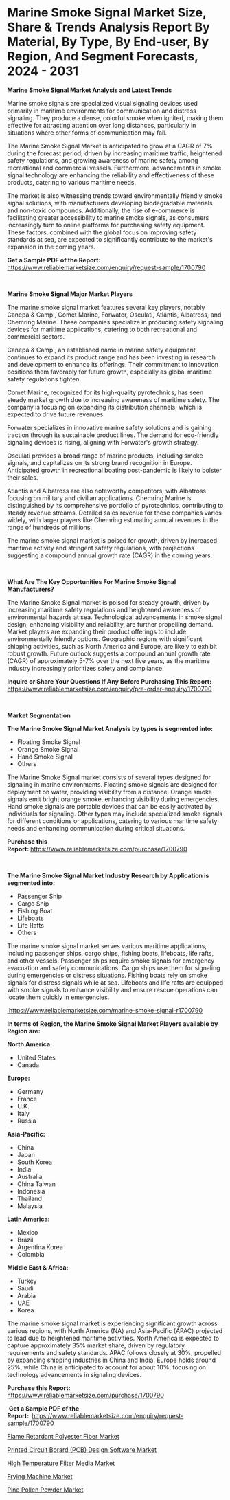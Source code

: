 <p><h1>Marine Smoke Signal Market Size, Share & Trends Analysis Report By Material, By Type, By End-user, By Region, And Segment Forecasts, 2024 - 2031</h1></p><p><strong>Marine Smoke Signal Market Analysis and Latest Trends</strong></p>
<p><p>Marine smoke signals are specialized visual signaling devices used primarily in maritime environments for communication and distress signaling. They produce a dense, colorful smoke when ignited, making them effective for attracting attention over long distances, particularly in situations where other forms of communication may fail. </p><p>The Marine Smoke Signal Market is anticipated to grow at a CAGR of 7% during the forecast period, driven by increasing maritime traffic, heightened safety regulations, and growing awareness of marine safety among recreational and commercial vessels. Furthermore, advancements in smoke signal technology are enhancing the reliability and effectiveness of these products, catering to various maritime needs. </p><p>The market is also witnessing trends toward environmentally friendly smoke signal solutions, with manufacturers developing biodegradable materials and non-toxic compounds. Additionally, the rise of e-commerce is facilitating greater accessibility to marine smoke signals, as consumers increasingly turn to online platforms for purchasing safety equipment. These factors, combined with the global focus on improving safety standards at sea, are expected to significantly contribute to the market's expansion in the coming years.</p></p>
<p><strong>Get a Sample PDF of the Report:&nbsp;</strong> <a href="https://www.reliablemarketsize.com/enquiry/request-sample/1700790?utm_campaign=1105&utm_medium=2&utm_source=Github&utm_content=ia&utm_term=21102024&utm_id=marine-smoke-signal">https://www.reliablemarketsize.com/enquiry/request-sample/1700790</a></p>
<p>&nbsp;</p>
<p><strong>Marine Smoke Signal Major Market Players</strong></p>
<p><p>The marine smoke signal market features several key players, notably Canepa & Campi, Comet Marine, Forwater, Osculati, Atlantis, Albatross, and Chemring Marine. These companies specialize in producing safety signaling devices for maritime applications, catering to both recreational and commercial sectors.</p><p>Canepa & Campi, an established name in marine safety equipment, continues to expand its product range and has been investing in research and development to enhance its offerings. Their commitment to innovation positions them favorably for future growth, especially as global maritime safety regulations tighten.</p><p>Comet Marine, recognized for its high-quality pyrotechnics, has seen steady market growth due to increasing awareness of maritime safety. The company is focusing on expanding its distribution channels, which is expected to drive future revenues.</p><p>Forwater specializes in innovative marine safety solutions and is gaining traction through its sustainable product lines. The demand for eco-friendly signaling devices is rising, aligning with Forwater's growth strategy.</p><p>Osculati provides a broad range of marine products, including smoke signals, and capitalizes on its strong brand recognition in Europe. Anticipated growth in recreational boating post-pandemic is likely to bolster their sales.</p><p>Atlantis and Albatross are also noteworthy competitors, with Albatross focusing on military and civilian applications. Chemring Marine is distinguished by its comprehensive portfolio of pyrotechnics, contributing to steady revenue streams. Detailed sales revenue for these companies varies widely, with larger players like Chemring estimating annual revenues in the range of hundreds of millions.</p><p>The marine smoke signal market is poised for growth, driven by increased maritime activity and stringent safety regulations, with projections suggesting a compound annual growth rate (CAGR) in the coming years.</p></p>
<p>&nbsp;</p>
<p><strong>What Are The Key Opportunities For Marine Smoke Signal Manufacturers?</strong></p>
<p><p>The Marine Smoke Signal market is poised for steady growth, driven by increasing maritime safety regulations and heightened awareness of environmental hazards at sea. Technological advancements in smoke signal design, enhancing visibility and reliability, are further propelling demand. Market players are expanding their product offerings to include environmentally friendly options. Geographic regions with significant shipping activities, such as North America and Europe, are likely to exhibit robust growth. Future outlook suggests a compound annual growth rate (CAGR) of approximately 5-7% over the next five years, as the maritime industry increasingly prioritizes safety and compliance.</p></p>
<p><strong>Inquire or Share Your Questions If Any Before Purchasing This Report:</strong> <a href="https://www.reliablemarketsize.com/enquiry/pre-order-enquiry/1700790?utm_campaign=1105&utm_medium=2&utm_source=Github&utm_content=ia&utm_term=21102024&utm_id=marine-smoke-signal">https://www.reliablemarketsize.com/enquiry/pre-order-enquiry/1700790</a></p>
<p>&nbsp;</p>
<p><strong>Market Segmentation</strong></p>
<p><strong>The Marine Smoke Signal Market Analysis by types is segmented into:</strong></p>
<p><ul><li>Floating Smoke Signal</li><li>Orange Smoke Signal</li><li>Hand Smoke Signal</li><li>Others</li></ul></p>
<p><p>The Marine Smoke Signal market consists of several types designed for signaling in marine environments. Floating smoke signals are designed for deployment on water, providing visibility from a distance. Orange smoke signals emit bright orange smoke, enhancing visibility during emergencies. Hand smoke signals are portable devices that can be easily activated by individuals for signaling. Other types may include specialized smoke signals for different conditions or applications, catering to various maritime safety needs and enhancing communication during critical situations.</p></p>
<p><strong>Purchase this Report:&nbsp;</strong><a href="https://www.reliablemarketsize.com/purchase/1700790?utm_campaign=1105&utm_medium=2&utm_source=Github&utm_content=ia&utm_term=21102024&utm_id=marine-smoke-signal">https://www.reliablemarketsize.com/purchase/1700790</a></p>
<p>&nbsp;</p>
<p><strong>The Marine Smoke Signal Market Industry Research by Application is segmented into:</strong></p>
<p><ul><li>Passenger Ship</li><li>Cargo Ship</li><li>Fishing Boat</li><li>Lifeboats</li><li>Life Rafts</li><li>Others</li></ul></p>
<p><p>The marine smoke signal market serves various maritime applications, including passenger ships, cargo ships, fishing boats, lifeboats, life rafts, and other vessels. Passenger ships require smoke signals for emergency evacuation and safety communications. Cargo ships use them for signaling during emergencies or distress situations. Fishing boats rely on smoke signals for distress signals while at sea. Lifeboats and life rafts are equipped with smoke signals to enhance visibility and ensure rescue operations can locate them quickly in emergencies.</p></p>
<p><a href="https://www.reliablemarketsize.com/marine-smoke-signal-r1700790?utm_campaign=1105&utm_medium=2&utm_source=Github&utm_content=ia&utm_term=21102024&utm_id=marine-smoke-signal">&nbsp;https://www.reliablemarketsize.com/marine-smoke-signal-r1700790</a></p>
<p><strong>In terms of Region, the Marine Smoke Signal Market Players available by Region are:</strong></p>
<p>
    <p> <strong> North America: </strong>
        <ul>
            <li>United States</li>
            <li>Canada</li>
        </ul>
        </p> 
    <p> <strong> Europe: </strong>
        <ul>
            <li>Germany</li>
            <li>France</li>
            <li>U.K.</li>
            <li>Italy</li>
            <li>Russia</li>
        </ul>
        </p> 
    <p> <strong> Asia-Pacific: </strong>
        <ul>
            <li>China</li>
            <li>Japan</li>
            <li>South Korea</li>
            <li>India</li>
            <li>Australia</li>
            <li>China Taiwan</li>
            <li>Indonesia</li>
            <li>Thailand</li>
            <li>Malaysia</li>
        </ul>
        </p> 
    <p> <strong> Latin America: </strong>
        <ul>
            <li>Mexico</li>
            <li>Brazil</li>
            <li>Argentina Korea</li>
            <li>Colombia</li>
        </ul>
        </p> 
    <p> <strong> Middle East & Africa: </strong>
        <ul>
            <li>Turkey</li>
            <li>Saudi</li>
            <li>Arabia</li>
            <li>UAE</li>
            <li>Korea</li>
        </ul>
    </p>
    </p>
<p><p>The marine smoke signal market is experiencing significant growth across various regions, with North America (NA) and Asia-Pacific (APAC) projected to lead due to heightened maritime activities. North America is expected to capture approximately 35% market share, driven by regulatory requirements and safety standards. APAC follows closely at 30%, propelled by expanding shipping industries in China and India. Europe holds around 25%, while China is anticipated to account for about 10%, focusing on technology advancements in signaling devices.</p></p>
<p><strong>Purchase this Report: </strong><a href="https://www.reliablemarketsize.com/purchase/1700790?utm_campaign=1105&utm_medium=2&utm_source=Github&utm_content=ia&utm_term=21102024&utm_id=marine-smoke-signal">https://www.reliablemarketsize.com/purchase/1700790</a></p>
<p>&nbsp;<strong>Get a Sample PDF of the Report:&nbsp;&nbsp;</strong><a href="https://www.reliablemarketsize.com/enquiry/request-sample/1700790?utm_campaign=1105&utm_medium=2&utm_source=Github&utm_content=ia&utm_term=21102024&utm_id=marine-smoke-signal">https://www.reliablemarketsize.com/enquiry/request-sample/1700790</a></p>
<p><strong></strong></p>
<p><p><a href="https://www.linkedin.com/pulse/flame-retardant-polyester-fiber-market-research-report-2024-xlzde?utm_campaign=1105&utm_medium=2&utm_source=Github&utm_content=ia&utm_term=21102024&utm_id=marine-smoke-signal">Flame Retardant Polyester Fiber Market</a></p><p><a href="https://github.com/caetlinivcar/Market-Research-Report-List-1/blob/main/printed-circuit-borard-pcb-design-software-market.md?utm_campaign=1105&utm_medium=2&utm_source=Github&utm_content=ia&utm_term=21102024&utm_id=marine-smoke-signal">Printed Circuit Borard (PCB) Design Software Market</a></p><p><a href="https://www.linkedin.com/pulse/key-drivers-high-temperature-filter-media-market-trends-future-bxabe?utm_campaign=1105&utm_medium=2&utm_source=Github&utm_content=ia&utm_term=21102024&utm_id=marine-smoke-signal">High Temperature Filter Media Market</a></p><p><a href="https://issuu.com/reportprime-2/docs/frying-machine-market-size-2030.ppt_a62d865d1ae716?utm_campaign=1105&utm_medium=2&utm_source=Github&utm_content=ia&utm_term=21102024&utm_id=marine-smoke-signal">Frying Machine Market</a></p><p><a href="https://github.com/raymederonmot/Market-Research-Report-List-1/blob/main/pine-pollen-powder-market.md?utm_campaign=1105&utm_medium=2&utm_source=Github&utm_content=ia&utm_term=21102024&utm_id=marine-smoke-signal">Pine Pollen Powder Market</a></p></p>